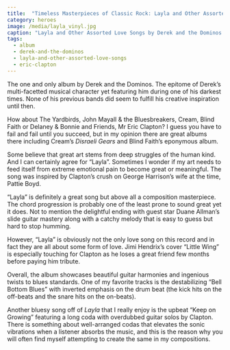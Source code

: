 ```yaml
---
title:  "Timeless Masterpieces of Classic Rock: Layla and Other Assorted Love Songs"
category: heroes
image: /media/layla_vinyl.jpg
caption: "Layla and Other Assorted Love Songs by Derek and the Dominos."
tags:
  - album
  - derek-and-the-dominos
  - layla-and-other-assorted-love-songs
  - eric-clapton
---
```


The one and only album by Derek and the Dominos. The epitome of Derek’s multi-facetted musical character yet featuring him during one of his darkest times. None of his previous bands did seem to fulfill his creative inspiration until then.

How about The Yardbirds, John Mayall & the Bluesbreakers, Cream, Blind Faith or Delaney & Bonnie and Friends, Mr Eric Clapton? I guess you have to fail and fail until you succeed, but in my opinion there are great albums there including Cream’s _Disraeli Gears_ and Blind Faith’s eponymous album.

Some believe that great art stems from deep struggles of the human kind. And I can certainly agree for “Layla”. Sometimes I wonder if my art needs to feed itself from extreme emotional pain to become great or meaningful. The song was inspired by Clapton’s crush on George Harrison’s wife at the time, Pattie Boyd.

“Layla” is definitely a great song but above all a composition masterpiece. The chord progression is probably one of the least prone to sound great yet it does. Not to mention the delightful ending with guest star Duane Allman’s slide guitar mastery along with a catchy melody that is easy to guess but hard to stop humming.

However, “Layla” is obviously not the only love song on this record and in fact they are all about some form of love. Jimi Hendrix’s cover “Little Wing” is especially touching for Clapton as he loses a great friend few months before paying him tribute.

Overall, the album showcases beautiful guitar harmonies and ingenious twists to blues standards. One of my favorite tracks is the destabilizing “Bell Bottom Blues” with inverted emphasis on the drum beat (the kick hits on the off-beats and the snare hits on the on-beats).

Another bluesy song off of _Layla_ that I really enjoy is the upbeat “Keep on Growing” featuring a long coda with overdubbed guitar solos by Clapton. There is something about well-arranged codas that elevates the sonic vibrations when a listener absorbs the music, and this is the reason why you will often find myself attempting to create the same in my compositions.
